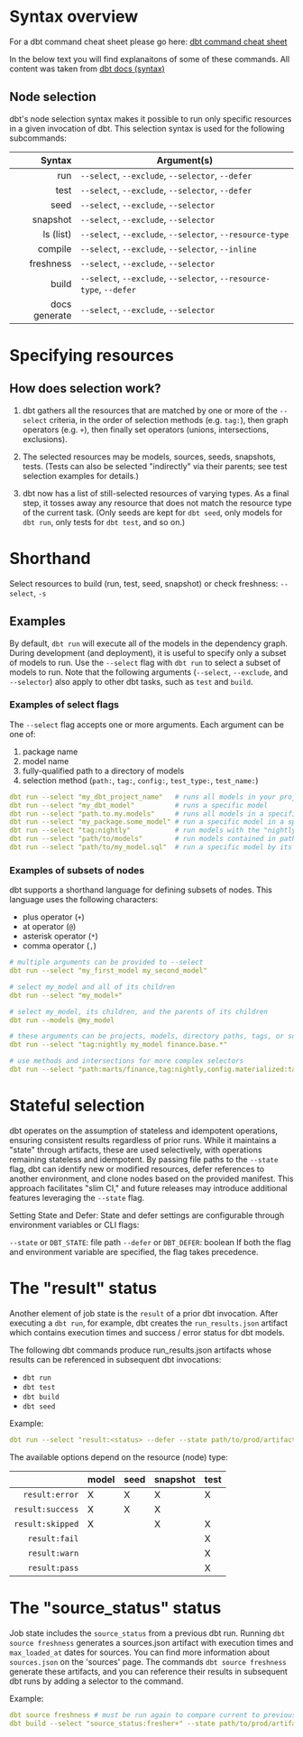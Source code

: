 # Syntax overview

For a dbt command cheat sheet please go here: [dbt command cheat sheet](/../main/dbt_cheat_sheet.pdf)

In the below text you will find explanaitons of some of these commands. All content was taken from [dbt docs (syntax)](https://docs.getdbt.com/reference/node-selection/syntax)

## Node selection

dbt's node selection syntax makes it possible to run only specific resources in a given invocation of dbt. This selection syntax is used for the following subcommands:

|    Syntax   |       Argument(s)       |
|------------:|-------------------------|
|run          | `--select`, `--exclude`, `--selector`, `--defer`                   |
|test         | `--select`, `--exclude`, `--selector`, `--defer`                   |
|seed         | `--select`, `--exclude`, `--selector`                              |
|snapshot     | `--select`, `--exclude`, `--selector`                              |
|ls (list)    | `--select`, `--exclude`, `--selector`, `--resource-type`           |
|compile      | `--select`, `--exclude`, `--selector`, `--inline`                  |
|freshness    | `--select`, `--exclude`, `--selector`                              |
|build        | `--select`, `--exclude`, `--selector`, `--resource-type`, `--defer`|
|docs generate| `--select`, `--exclude`, `--selector`                              |

# Specifying resources

## How does selection work?

1. dbt gathers all the resources that are matched by one or more of the `--select` criteria, in the order of selection methods (e.g. `tag:`), then graph operators (e.g. `+`), then finally set operators (unions, intersections, exclusions).

2. The selected resources may be models, sources, seeds, snapshots, tests. (Tests can also be selected "indirectly" via their parents; see test selection examples for details.)

3. dbt now has a list of still-selected resources of varying types. As a final step, it tosses away any resource that does not match the resource type of the current task. (Only seeds are kept for `dbt seed`, only models for `dbt run`, only tests for `dbt test`, and so on.)


# Shorthand

Select resources to build (run, test, seed, snapshot) or check freshness: `--select`, `-s`

## Examples

By default, `dbt run` will execute all of the models in the dependency graph. During development (and deployment), it is useful to specify only a subset of models to run. Use the `--select` flag with `dbt run` to select a subset of models to run. Note that the following arguments (`--select`, `--exclude`, and `--selector`) also apply to other dbt tasks, such as `test` and `build`.

### Examples of select flags

The `--select` flag accepts one or more arguments. Each argument can be one of:

1. package name
2. model name
3. fully-qualified path to a directory of models
4. selection method (`path:`, `tag:`, `config:`, `test_type:`, `test_name:`)

```yml
dbt run --select "my_dbt_project_name"   # runs all models in your project
dbt run --select "my_dbt_model"          # runs a specific model
dbt run --select "path.to.my.models"     # runs all models in a specific directory
dbt run --select "my_package.some_model" # run a specific model in a specific package
dbt run --select "tag:nightly"           # run models with the "nightly" tag
dbt run --select "path/to/models"        # run models contained in path/to/models
dbt run --select "path/to/my_model.sql"  # run a specific model by its path
```

### Examples of subsets of nodes

dbt supports a shorthand language for defining subsets of nodes. This language uses the following characters:

- plus operator (`+`)
- at operator (`@`)
- asterisk operator (`*`)
- comma operator (`,`)

```yml
# multiple arguments can be provided to --select
dbt run --select "my_first_model my_second_model"

# select my_model and all of its children
dbt run --select "my_model+"     

# select my_model, its children, and the parents of its children
dbt run --models @my_model          

# these arguments can be projects, models, directory paths, tags, or sources
dbt run --select "tag:nightly my_model finance.base.*"

# use methods and intersections for more complex selectors
dbt run --select "path:marts/finance,tag:nightly,config.materialized:table"
```

# Stateful selection

dbt operates on the assumption of stateless and idempotent operations, ensuring consistent results regardless of prior runs. While it maintains a "state" through artifacts, these are used selectively, with operations remaining stateless and idempotent. By passing file paths to the `--state` flag, dbt can identify new or modified resources, defer references to another environment, and clone nodes based on the provided manifest. This approach facilitates "slim CI," and future releases may introduce additional features leveraging the `--state` flag.

Setting State and Defer:
State and defer settings are configurable through environment variables or CLI flags:

`--state` or `DBT_STATE`: file path
`--defer` or `DBT_DEFER`: boolean
If both the flag and environment variable are specified, the flag takes precedence.

# The "result" status

Another element of job state is the `result` of a prior dbt invocation. After executing a `dbt run`, for example, dbt creates the `run_results.json` artifact which contains execution times and success / error status for dbt models.

The following dbt commands produce run_results.json artifacts whose results can be referenced in subsequent dbt invocations:

- `dbt run`
- `dbt test`
- `dbt build`
- `dbt seed`

Example:
```yml
dbt run --select "result:<status> --defer --state path/to/prod/artifacts"
```

The available options depend on the resource (node) type:

|                | model | seed | snapshot | test |
|---------------:|-------|------|----------|------|
|`result:error`  |X      |X     |X         |X     |
|`result:success`|X      |X     |X         |      |
|`result:skipped`|X      |      |X         |X     |
|`result:fail`   |       |      |          |X     |
|`result:warn`   |       |      |          |X     |
|`result:pass`   |       |      |          |X     |

# The "source_status" status

Job state includes the `source_status` from a previous dbt run. Running `dbt source freshness` generates a sources.json artifact with execution times and `max_loaded_at` dates for sources. You can find more information about `sources.json` on the 'sources' page. The commands `dbt source freshness` generate these artifacts, and you can reference their results in subsequent dbt runs by adding a selector to the command.

Example:
```yml
dbt source freshness # must be run again to compare current to previous state
dbt build --select "source_status:fresher+" --state path/to/prod/artifacts
```



